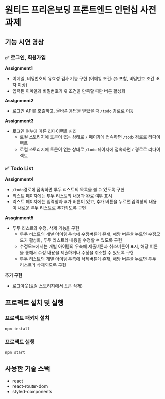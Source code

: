 # 원티드 프리온보딩 프론트엔드 인턴십 사전과제

## 기능 시연 영상

### ✅ 로그인, 회원가입

**Assignment1**

- 이메일, 비밀번호의 유효성 검사 기능 구현 (이메일 조건: @ 포함, 비밀번호 조건 :8자 이상)
- 입력된 이메일과 비밀번호가 위 조건을 만족할 때만 버튼 활성화

**Assignment2**

- 로그인 API를 호출하고, 올바른 응답을 받았을 때 `/todo` 경로로 이동

**Assignment3**

- 로그인 여부에 따른 리다이렉트 처리
  - 로컬 스토리지에 토큰이 있는 상태로 `/` 페이지에 접속하면 `/todo` 경로로 리다이렉트
  - 로컬 스토리지에 토큰이 없는 상태로 `/todo` 페이지에 접속하면 `/` 경로로 리다이렉트

### ✅ Todo List

**Assignment4**

- `/todo`경로에 접속하면 투두 리스트의 목록을 볼 수 있도록 구현
- 리스트 페이지에는 투두 리스트의 내용과 완료 여부 표시
- 리스트 페이지에는 입력창과 추가 버튼이 있고, 추가 버튼을 누르면 입력창의 내용이 새로운 투두 리스트로 추가되도록 구현

**Assginment5**

- 투두 리스트의 수정, 삭제 기능을 구현
  - 투두 리스트의 개별 아이템 우측에 수정버튼이 존재, 해당 버튼을 누르면 수정모드가 활성화, 투두 리스트의 내용을 수정할 수 있도록 구현
  - 수정모드에서는 개별 아이템의 우측에 제출버튼과 취소버튼이 표시, 해당 버튼을 통해서 수정 내용을 제출하거나 수정을 취소할 수 있도록 구현
  - 투두 리스트의 개별 아이템 우측에 삭제버튼이 존재, 해당 버튼을 누르면 투두 리스트가 삭제되도록 구현

**추가 구현**

- 로그아웃(로컬 스토리지에서 토큰 삭제)

## 프로젝트 설치 및 실행

### 프로젝트 패키지 설치

```
npm install
```

### 프로젝트 실행

```
npm start
```

## 사용한 기술 스택

- react
- react-router-dom
- styled-components

